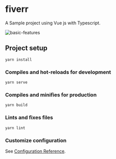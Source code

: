 # fiverr
A Sample project using Vue js with Typescript.

![basic-features](https://github.com/luckysher/fiverr/blob/main/mockup.png)

## Project setup
```
yarn install
```

### Compiles and hot-reloads for development
```
yarn serve
```

### Compiles and minifies for production
```
yarn build
```

### Lints and fixes files
```
yarn lint
```

### Customize configuration
See [Configuration Reference](https://cli.vuejs.org/config/).
